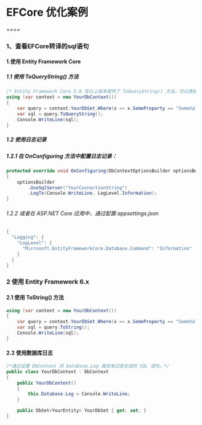 # EFCore 优化案例
====
### 1、查看EFCore转译的sql语句
#### 1.使用 Entity Framework Core
#####  1.1 使用 ToQueryString() 方法
```C#
/* Entity Framework Core 5.0 及以上版本提供了 ToQueryString() 方法，可以直接获取 LINQ 查询生成的 SQL 语句。*/
using (var context = new YourDbContext())
{
    var query = context.YourDbSet.Where(x => x.SomeProperty == "SomeValue");
    var sql = query.ToQueryString();
    Console.WriteLine(sql);
}
```
##### 1.2 使用日志记录
##### 1.2.1 在 OnConfiguring 方法中配置日志记录：
```C#
protected override void OnConfiguring(DbContextOptionsBuilder optionsBuilder)
{
    optionsBuilder
        .UseSqlServer("YourConnectionString")
        .LogTo(Console.WriteLine, LogLevel.Information);
}
```
###### 1.2.2 或者在 ASP.NET Core 应用中，通过配置 appsettings.json
```C#
{
  "Logging": {
    "LogLevel": {
      "Microsoft.EntityFrameworkCore.Database.Command": "Information"
    }
  }
}
```
### 2 使用 Entity Framework 6.x
#### 2.1 使用 ToString() 方法
```C#
using (var context = new YourDbContext())
{
    var query = context.YourDbSet.Where(x => x.SomeProperty == "SomeValue");
    var sql = query.ToString();
    Console.WriteLine(sql);
}
```
#### 2.2 使用数据库日志
```C#
/*通过设置 DbContext 的 Database.Log 属性来记录生成的 SQL 语句。*/
public class YourDbContext : DbContext
{
    public YourDbContext()
    {
        this.Database.Log = Console.WriteLine;
    }

    public DbSet<YourEntity> YourDbSet { get; set; }
}
```
